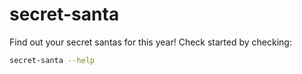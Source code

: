 # secret-santa

Find out your secret santas for this year!
Check started by checking:

```bash
secret-santa --help
```
